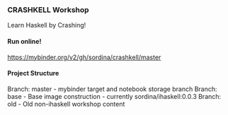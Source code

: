 
### CRASHKELL Workshop

Learn Haskell by Crashing!


#### Run online!

<https://mybinder.org/v2/gh/sordina/crashkell/master>


#### Project Structure

Branch: master - mybinder target and notebook storage branch
Branch: base - Base image construction - currently sordina/ihaskell:0.0.3
Branch: old - Old non-ihaskell workshop content
